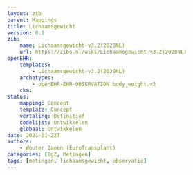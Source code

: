 ```yaml
---
layout: zib
parent: Mappings
title: Lichaamsgewicht
version: 0.1
zib:
    name: Lichaamsgewicht-v3.2(2020NL)
    url: https://zibs.nl/wiki/Lichaamsgewicht-v3.2(2020NL)
openEHR:
    templates: 
        - Lichaamsgewicht-v3.2(2020NL)
    archetypes: 
        - openEHR-EHR-OBSERVATION.body_weight.v2
    ckm: 
status:
    mapping: Concept
    template: Concept
    vertaling: Definitief
    codelijst: Ontwikkelen
    globaal: Ontwikkelen
date: 2021-01-22T
authors:  
    - Wouter Zanen (EuroTransplant) 
categories: [BgZ, Metingen]
tags: [metingen, lichaamsgewicht, observatie]
---
```



